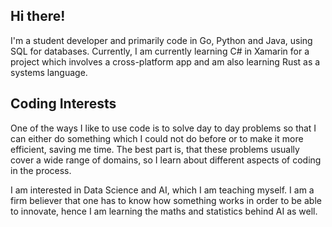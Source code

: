 ## Hi there!

I'm a student developer and primarily code in Go, Python and Java, using SQL for databases. Currently, I am currently learning C# in Xamarin for a project which involves a cross-platform app and am also learning Rust as a systems language.

## Coding Interests

One of the ways I like to use code is to solve day to day problems so that I can either do something which I could not do before or to make it more efficient, saving me time. The best part is, that these problems usually cover a wide range of domains, so I learn about different aspects of coding in the process.

I am interested in Data Science and AI, which I am teaching myself. I am a firm believer that one has to know how something works in order to be able to innovate, hence I am learning the maths and statistics behind AI as well.
